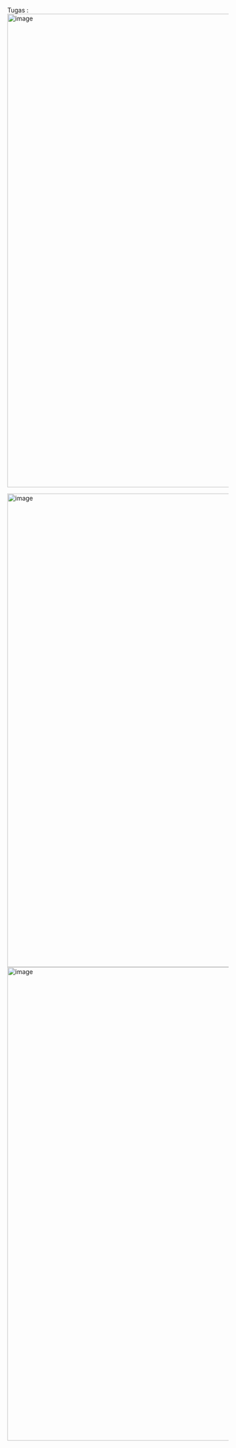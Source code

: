 Tugas :
<img width="1917" height="1079" alt="image" src="https://github.com/user-attachments/assets/d203e39f-c677-4dd1-a489-ae2c345f4b4d" />

<img width="1892" height="1079" alt="image" src="https://github.com/user-attachments/assets/8ade3d65-1723-40fb-aa52-a8ef2a34cf38" />

<img width="1892" height="1079" alt="image" src="https://github.com/user-attachments/assets/134d2cb5-130f-44ed-ba42-fc33f8ea412c" />


